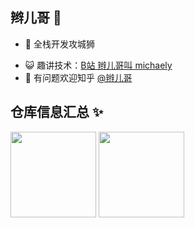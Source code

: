 <!--
**michaelycy/michaelycy** is a ✨ _special_ ✨ repository because its `README.md` (this file) appears on your GitHub profile.

Here are some ideas to get you started:

- 🔭 I’m currently working on ...
- 🌱 I’m currently learning ...
- 👯 I’m looking to collaborate on ...
- 🤔 I’m looking for help with ...
- 💬 Ask me about ...
- 📫 How to reach me: ...
- 😄 Pronouns: ...
- ⚡ Fun fact: ...
-->

## 辫儿哥 👋

- 🔭 全栈开发攻城狮
<!-- - 🌱 热爱分享 <a href="" target="_blank">公众号『 辫儿哥叫 Michaely 』</a>-->
- 😺 趣讲技术：<a href="https://space.bilibili.com/[12890453](https://space.bilibili.com/58574608)" target="_blank">B站 辫儿哥叫 michaely</a>
- 🤔 有问题欢迎知乎 <a href="https://www.zhihu.com/people/maxsmu" target="_blank">@辫儿哥</a>

## 仓库信息汇总 ✨

<img align="" height="137px" src="https://github-readme-stats.vercel.app/api?username=michaelycy&hide_title=true&hide_border=true&show_icons=true&include_all_commits=true&theme=solarized-dark&locale=cn" />

<img align="" height="137px" src="https://github-readme-stats.vercel.app/api/top-langs/?username=michaelycy&hide_title=true&hide_border=true&layout=compact&theme=solarized-dark&locale=cn" />


